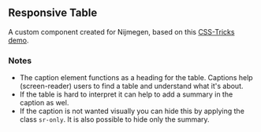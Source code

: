 ## Responsive Table

A custom component created for Nijmegen, based on this [CSS-Tricks demo](https://css-tricks.com/examples/ResponsiveTables/responsive.php).

### Notes

- The caption element functions as a heading for the table. Captions help (screen-reader) users to find a table and understand what it's about.
- If the table is hard to interpret it can help to add a summary in the caption as wel.
- If the caption is not wanted visually you can hide this by applying the class `sr-only`. It is also possible to hide only the summary.

